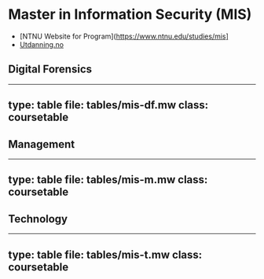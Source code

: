 # Master in Information Security (MIS)


* [NTNU Website for Program](https://www.ntnu.edu/studies/mis]
* [Utdanning.no](https://utdanning.no/utdanning/ntnu.no/master_information_security)


## Digital Forensics

---
type: table
file: tables/mis-df.mw
class: coursetable
---


## Management

---
type: table
file: tables/mis-m.mw
class: coursetable
---


## Technology
---
type: table
file: tables/mis-t.mw
class: coursetable
---